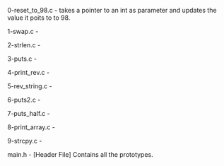 0-reset_to_98.c - takes a pointer to an int as parameter and updates the value it poits to to 98.

1-swap.c - 

2-strlen.c - 

3-puts.c - 

4-print_rev.c - 

5-rev_string.c - 

6-puts2.c - 

7-puts_half.c - 

8-print_array.c -

9-strcpy.c - 

main.h - [Header File] Contains all the prototypes.
